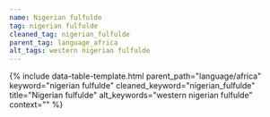 ```yaml
---
name: Nigerian fulfulde
tag: nigerian fulfulde
cleaned_tag: nigerian_fulfulde
parent_tag: language_africa
alt_tags: western nigerian fulfulde
---
```


{% include data-table-template.html 
  parent_path="language/africa" 
  keyword="nigerian fulfulde" 
  cleaned_keyword="nigerian_fulfulde" 
  title="Nigerian fulfulde"
  alt_keywords="western nigerian fulfulde"
  context=""
%}

